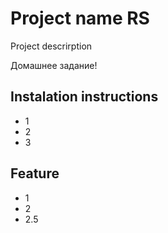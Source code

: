 # Project name RS

Project descrirption

Домашнее задание!

## Instalation instructions
- 1
- 2
- 3

## Feature 
- 1
- 2
- 2.5